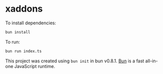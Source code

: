 # xaddons

To install dependencies:

```bash
bun install
```

To run:

```bash
bun run index.ts
```

This project was created using `bun init` in bun v0.8.1. [Bun](https://bun.sh) is a fast all-in-one JavaScript runtime.

